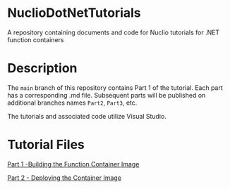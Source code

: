 # NuclioDotNetTutorials
A repository containing documents and code for Nuclio tutorials for .NET function containers

# Description

The `main` branch of this repository contains Part 1 of the tutorial.  Each part has a corresponding .md file. Subsequent parts will be published on additional branches names `Part2`, `Part3`, etc.

The tutorials and associated code utilize Visual Studio.

# Tutorial Files

<a href="Part1.md" target="_blank">Part 1 -Building the Function Container Image</a>

<a href="Part2.md" target="_blank">Part 2 - Deploying the Container Image</a>
